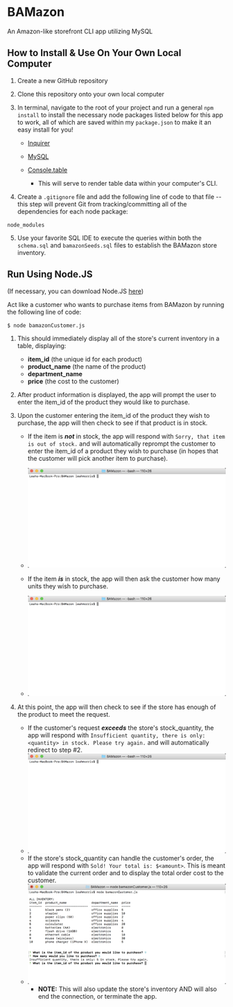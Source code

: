 # BAMazon
An Amazon-like storefront CLI app utilizing MySQL 

## How to Install & Use On Your Own Local Computer
1. Create a new GitHub repository 
2. Clone this repository onto your own local computer
3. In terminal, navigate to the root of your project and run a general `npm install` to install the necessary node packages listed below for this app to work, all of which are saved within my `package.json` to make it an easy install for you!

    * <a href="https://www.npmjs.com/package/inquirer" target="_blank">Inquirer</a>

    * <a href="https://www.npmjs.com/package/mysql" target="_blank">MySQL</a>

    * <a href="https://www.npmjs.com/package/console.table" target="_blank">Console.table</a>
        * This will serve to render table data within your computer's CLI.

4. Create a `.gitignore` file and add the following line of code to that file -- this step will prevent Git from tracking/committing all of the dependencies for each node package:
```
node_modules
```

5. Use your favorite SQL IDE to execute the queries within both the `schema.sql` and `bamazonSeeds.sql` files to establish the BAMazon store inventory.

## Run Using Node.JS 
(If necessary, you can download Node.JS <a href="https://nodejs.org/en/download/">here</a>)

Act like a customer who wants to purchase items from BAMazon by running the following line of code:

```
$ node bamazonCustomer.js
```

1. This should immediately display all of the store's current inventory in a table, displaying:
    * **item_id** (the unique id for each product)
    * **product_name** (the name of the product)
    * **department_name** 
    * **price** (the cost to the customer)

2. After product information is displayed, the app will prompt the user to enter the item_id of the product they would like to purchase.

3. Upon the customer entering the item_id of the product they wish to purchase, the app will then check to see if that product is in stock. 
    * If the item is ***not*** in stock, the app will respond with `Sorry, that item is out of stock.` and will automatically reprompt the customer to enter the item_id of a product they wish to purchase (in hopes that the customer will pick another item to purchase).
    * ![Out-of-Stock](images/bamazon_out-of-stock.gif) 

    * If the item ***is*** in stock, the app will then ask the customer how many units they wish to purchase.  
    * ![In-Stock](images/bamazon_in-stock.gif) 

3. At this point, the app will then check to see if the store has enough of the product to meet the request.
    * If the customer's request ***exceeds*** the store's stock_quantity, the app will respond with `Insufficient quantity, there is only: <quantity> in stock. Please try again.` and will automatically redirect to step #2. 
    * ![Exceeds-Stock](images/bamazon_exceeds-stock.gif)
    * If the store's stock_quantity can handle the customer's order, the app will respond with `Sold! Your total is: $<amount>`.  This is meant to validate the current order and to display the total order cost to the customer. 
    * ![Success](images/bamazon_success.gif)
        * **NOTE:** This will also update the store's inventory AND will also end the connection, or terminate the app.  
